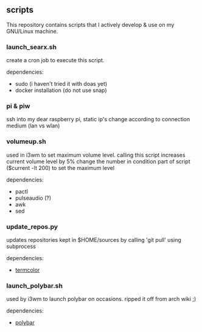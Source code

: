 ## scripts

This repository contains scripts that I actively develop & use on my GNU/Linux machine.

### launch_searx.sh

create a cron job to execute this script.

dependencies:
 - sudo (i haven't tried it with doas yet)
 - docker installation (do not use snap)

### pi & piw

ssh into my dear raspberry pi, static ip's change according to connection medium (lan vs wlan)

### volumeup.sh

used in i3wm to set maximum volume level. calling this script increases current volume level by 5%
change the number in condition part of script ($current -lt 200) to set the maximum level

dependencies:
 - pactl
 - pulseaudio (?)
 - awk
 - sed

### update_repos.py

updates repositories kept in $HOME/sources by calling 'git pull' using subprocess

dependencies:
 - [termcolor](https://pypi.org/project/termcolor)

### launch_polybar.sh

used by i3wm to launch polybar on occasions. ripped it off from arch wiki ;)

dependencies:
 - [polybar](https://github.com/polybar/polybar)
